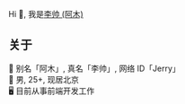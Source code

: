 Hi 👋, 我是[李帅 (阿木) ](https://twitter.com/shuai_li_)

## 关于

🌻 别名「阿木」, 真名「李帅」, 网络 ID「Jerry」    
👨 男, 25+, 现居北京     
🖥️ 目前从事前端开发工作      

<!--
**JerryHub-dev/JerryHub-dev** is a ✨ _special_ ✨ repository because its `README.md` (this file) appears on your GitHub profile.

Here are some ideas to get you started:

- 🔭 I’m currently working on ...
- 🌱 I’m currently learning ...
- 👯 I’m looking to collaborate on ...
- 🤔 I’m looking for help with ...
- 💬 Ask me about ...
- 📫 How to reach me: ...
- 😄 Pronouns: ...
- ⚡ Fun fact: ...
-->
